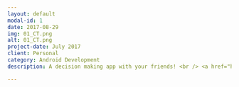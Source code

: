 ```yaml
---
layout: default
modal-id: 1
date: 2017-08-29
img: 01_CT.png
alt: 01_CT.png
project-date: July 2017
client: Personal
category: Android Development
description: A decision making app with your friends! <br /> <a href="https://play.google.com/store/apps/details?id=imaginary.question.choosetogether">Choose Together</a>

---
```

